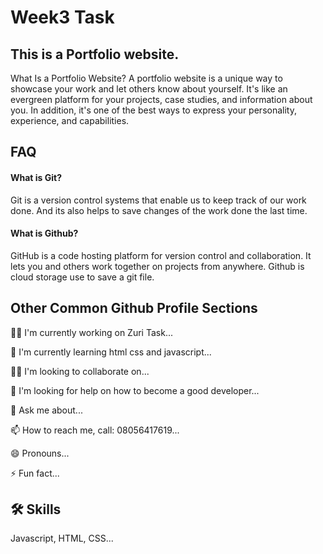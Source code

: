 
# Week3 Task
## This is a Portfolio website. 
What Is a Portfolio Website? A portfolio website is a unique way to showcase your work and let others know about yourself. 
It's like an evergreen platform for your projects, case studies, and information about you. 
In addition, it's one of the best ways to express your personality, experience, and capabilities. 

## FAQ

#### What is Git?

Git is a version control systems that enable us to keep track of our work done. And its also helps to save changes of the work done the last time. 

#### What is Github?
GitHub is a code hosting platform for version control and collaboration. 
It lets you and others work together on projects from anywhere.
Github is cloud storage use to save a git file.



## Other Common Github Profile Sections
👩‍💻 I'm currently working on Zuri Task...

🧠 I'm currently learning html css and javascript...

👯‍♀️ I'm looking to collaborate on...

🤔 I'm looking for help on how to become a good developer...

💬 Ask me about...

📫 How to reach me, call: 08056417619...

😄 Pronouns...

⚡️ Fun fact...



## 🛠 Skills
Javascript, HTML, CSS...


